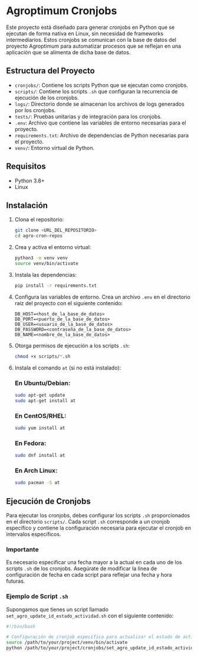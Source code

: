 # Agroptimum Cronjobs

Este proyecto está diseñado para generar cronjobs en Python que se ejecutan de forma nativa en Linux, sin necesidad de
frameworks intermediarios. Estos cronjobs se comunican con la base de datos del proyecto Agroptimum para automatizar
procesos que se reflejan en una aplicación que se alimenta de dicha base de datos.

## Estructura del Proyecto

- `cronjobs/`: Contiene los scripts Python que se ejecutan como cronjobs.
- `scripts/`: Contiene los scripts `.sh` que configuran la recurrencia de ejecución de los cronjobs.
- `logs/`: Directorio donde se almacenan los archivos de logs generados por los cronjobs.
- `tests/`: Pruebas unitarias y de integración para los cronjobs.
- `.env`: Archivo que contiene las variables de entorno necesarias para el proyecto.
- `requirements.txt`: Archivo de dependencias de Python necesarias para el proyecto.
- `venv/`: Entorno virtual de Python.

## Requisitos

- Python 3.8+
- Linux

## Instalación

1. Clona el repositorio:
    ```sh
    git clone <URL_DEL_REPOSITORIO>
    cd agro-cron-repos
    ```

2. Crea y activa el entorno virtual:
    ```sh
    python3 -m venv venv
    source venv/bin/activate
    ```

3. Instala las dependencias:
    ```sh
    pip install -r requirements.txt
    ```

4. Configura las variables de entorno. Crea un archivo `.env` en el directorio raíz del proyecto con el siguiente
   contenido:
    ```
    DB_HOST=<host_de_la_base_de_datos>
    DB_PORT=<puerto_de_la_base_de_datos>
    DB_USER=<usuario_de_la_base_de_datos>
    DB_PASSWORD=<contraseña_de_la_base_de_datos>
    DB_NAME=<nombre_de_la_base_de_datos>
    ```

5. Otorga permisos de ejecución a los scripts `.sh`:
    ```sh
    chmod +x scripts/*.sh
    ```

6. Instala el comando `at` (si no está instalado):

   ### En Ubuntu/Debian:
    ```sh
    sudo apt-get update
    sudo apt-get install at
    ```

   ### En CentOS/RHEL:
    ```sh
    sudo yum install at
    ```

   ### En Fedora:
    ```sh
    sudo dnf install at
    ```

   ### En Arch Linux:
    ```sh
    sudo pacman -S at
    ```

## Ejecución de Cronjobs

Para ejecutar los cronjobs, debes configurar los scripts `.sh` proporcionados en el directorio `scripts/`. Cada
script `.sh` corresponde a un cronjob específico y contiene la configuración necesaria para ejecutar el cronjob en
intervalos específicos.

### Importante

Es necesario especificar una fecha mayor a la actual en cada uno de los scripts `.sh` de los cronjobs. Asegúrate de
modificar la línea de configuración de fecha en cada script para reflejar una fecha y hora futuras.

### Ejemplo de Script `.sh`

Supongamos que tienes un script llamado `set_agro_update_id_estado_actividad.sh` con el siguiente contenido:

```sh
#!/bin/bash

# Configuración de cronjob específica para actualizar el estado de actividad
source /path/to/your/project/venv/bin/activate
python /path/to/your/project/cronjobs/set_agro_update_id_estado_actividad.py >> /path/to/your/project/logs/set_agro_update_id_estado_actividad.log 2>&1